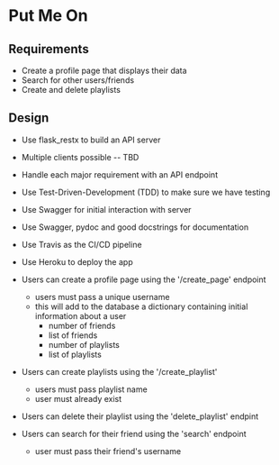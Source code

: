 # Put Me On

## Requirements

- Create a profile page that displays their data
- Search for other users/friends 
- Create and delete playlists

## Design

- Use flask_restx to build an API server
- Multiple clients possible -- TBD
- Handle each major requirement with an API endpoint
- Use Test-Driven-Development (TDD) to make sure we have testing
- Use Swagger for initial interaction with server
- Use Swagger, pydoc and good docstrings for documentation
- Use Travis as the CI/CD pipeline
- Use Heroku to deploy the app

- Users can create a profile page using the '/create_page' endpoint
    - users must pass a unique username 
    - this will add to the database a dictionary containing initial information about a user
        - number of friends 
        - list of friends 
        - number of playlists 
        - list of playlists 
- Users can create playlists using the '/create_playlist' 
    - users must pass playlist name 
    - user must already exist
- Users can delete their playlist using the 'delete_playlist' endpint 
- Users can search for their friend using the 'search' endpoint 
    - user must pass their friend's username 

